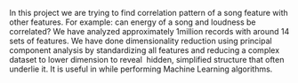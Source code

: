 In this project we are trying to find correlation pattern of a song feature with other features. For example: can energy of a song and loudness be correlated? We have analyzed approximately 1million records with around 14 sets of features. We have done dimensionality reduction using principal component analysis by standardizing all features and reducing a complex dataset to lower dimension to reveal  hidden, simplified structure that often underlie it. It is useful in while performing Machine Learning algorithms.
